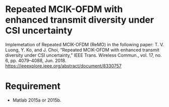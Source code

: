 # Repeated MCIK-OFDM with enhanced transmit diversity under CSI uncertainty
Implemetation of Repeated MCIK-OFDM (ReMO) in the following paper:
T. V. Luong, Y. Ko, and J. Choi, “Repeated MCIK-OFDM with enhanced transmit diversity under CSI uncertainty,” IEEE Trans. Wireless Commun., vol. 17, no. 6, pp. 4079–4088, Jun. 2018. https://ieeexplore.ieee.org/abstract/document/8330757

# Requirement
- Matlab 2015a or 2015b. 
